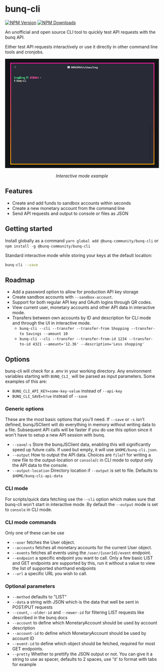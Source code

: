 # bunq-cli
[![NPM  Version](https://img.shields.io/npm/v/@bunq-community/bunq-cli.svg)](https://github.com/@bunq-community/bunq-cli) [![NPM Downloads](https://img.shields.io/npm/dt/@bunq-community/bunq-cli.svg)](https://www.npmjs.com/package/@bunq-community/bunq-cli)

An unofficial and open source CLI tool to quickly test API requests with the bunq API.

Either test API requests interactively or use it directly in other command line tools and cronjobs.

<p align="center">
    <img src="./assets/bunq-cli-2.gif" alt="Example usage gif" />
</p>
<p align="center"><i>Interactive mode example</i></p>

## Features

 - Create and add funds to sandbox accounts within seconds
 - Create a new monetary account from the command line
 - Send API requests and output to console or files as JSON

## Getting started
Install globally as a command `yarn global add @bunq-community/bunq-cli` or `npm install -g @bunq-community/bunq-cli`

Standard interactive mode while storing your keys at the default location:
```bash
bunq-cli --save
```

## Roadmap
 - Add a password option to allow for production API key storage
 - Create sandbox accounts with `--sandbox-account`.
 - Support for both regular API key and OAuth logins through QR codes.
 - View current user, monetary accounts and other API data in interactive mode.
 - Transfers between own accounts by ID and description for CLI mode and through the UI in interactive mode.
    - `bunq-cli --cli --transfer --transfer-from Shopping --transfer-to Savings --amount 10`
    - `bunq-cli --cli --transfer --transfer-from-id 1234 --transfer-to-id 4321 --amount='12.36' --description='Less shopping'`

## Options
bunq-cli will check for a .env in your working directory. Any environment variables starting with `BUNQ_CLI_` will be parsed as input parameters. Some examples of this are:

  - `BUNQ_CLI_API_KEY=some-key-value` instead of `--api-key`
  - `BUNQ_CLI_SAVE=true` instead of `--save`

### Generic options
These are the most basic options that you'll need. If `--save` or `-s` isn't defined, bunqJSClient will do everything in memory without writing data to a file. Subsequent API calls will be faster if you do use this option since it won't have to setup a new API session with bunq.

 - `--save`/`-s` Store the bunqJSClient data, enabling this will significantly speed up future calls. If used but empty, it will use `$HOME/bunq-cli.json`.
 - `--output` How to output the API data. Choices are `file`/`f` for writing a new file to the output-location or `console`/`c` in CLI mode to output only the API data to the console.
 - `--output-location` Directory location if `--output` is set to file. Defaults to `$HOME/bunq-cli-api-data`

### CLI mode
For scripts/quick data fetching use the `--cli` option which makes sure that bunq-cli won't start in interactive mode. By default the `--output` mode is set to `console` in CLI mode.

### CLI mode  commands
Only one of these can be use

 - `--user` fetches the User object.
 - `--accounts` fetches all monetary accounts for the current User object.
 - `--events` fetches all events using the `/user/{userId}/event` endpoint.
 - `--endpoint` a specific endpoint you want to call. Only a few basic LIST and GET endpoints are supported by this, run it without a value to view the list of supported shorthand endpoints
 - `--url` a specific URL you wish to call.
 
### Optional parameters 

 - `--method` defaults to "LIST"
 - `--data` a string with JSON which is the data that well be sent in POST/PUT requests
 - `--count`, `--older-id` and `--newer-id` for filtering LIST requests like described in the bunq docs
 - `--account` to define which MonetaryAccount should be used by account description
 - `--account-id` to define which MonetaryAccount should be used by account ID
 - `--event-id` to define which object should be fetched, required for most GET endpoints.
 - `--pretty` Whether to prettify the JSON output or not. You can give it a string to use as spacer, defaults to 2 spaces, use '\t' to format with tabs for example
